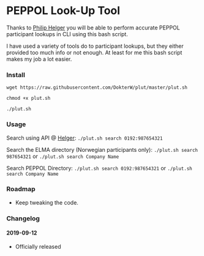 # PEPPOL Look-Up Tool

Thanks to [Philip Helger](https://peppol.helger.com/public/menuitem-tools-rest-api) you will be able to perform accurate PEPPOL participant lookups in CLI using this bash script.

I have used a variety of tools do to participant lookups, but they either provided too much info or not enough. At least for me this bash script makes my job a lot easier.

### Install
```wget https://raw.githubusercontent.com/DokterW/plut/master/plut.sh```

```chmod +x plut.sh```

```./plut.sh```

### Usage
Search using API @ [Helger](https://peppol.helger.com/public/menuitem-tools-rest-api): ```./plut.sh search 0192:987654321```

Search the ELMA directory (Norwegian participants only): ```./plut.sh search 987654321``` or ```./plut.sh search Company Name```

Search PEPPOL Directory: ```./plut.sh search 0192:987654321``` or ```./plut.sh search Company Name```

### Roadmap
* Keep tweaking the code.

### Changelog

#### 2019-09-12
* Officially released
